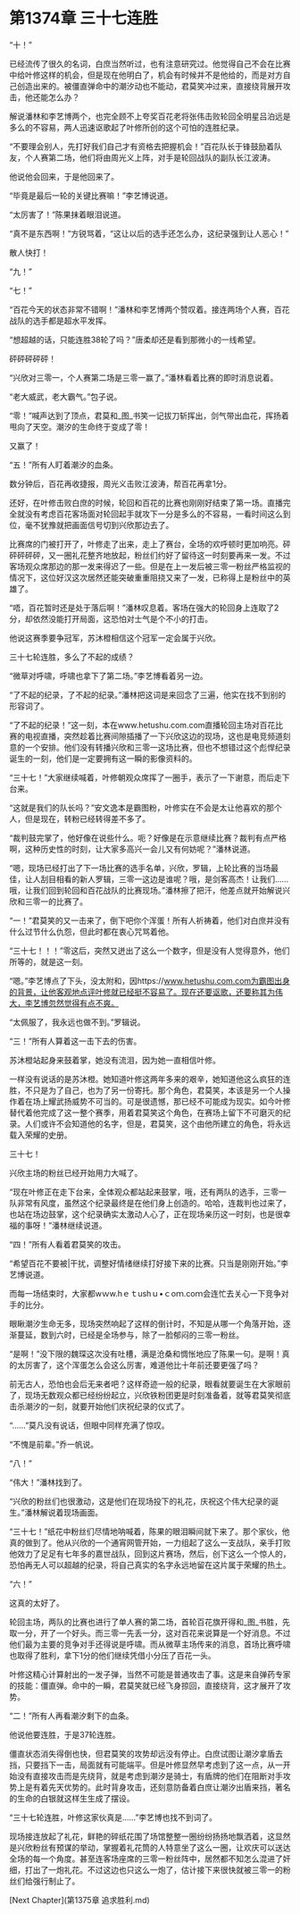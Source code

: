# 第1374章 三十七连胜

“十！”

已经流传了很久的名词，白庶当然听过，也有注意研究过。他觉得自己不会在比赛中给叶修这样的机会，但是现在他明白了，机会有时候并不是他给的，而是对方自己创造出来的。被僵直弹命中的潮汐动也不能动，君莫笑冲过来，直接绕背展开攻击，他还能怎么办？

解说潘林和李艺博两个，也完全顾不上夸奖百花老将张伟击败轮回全明星吕泊远是多么的不容易，两人迅速讴歌起了叶修所创的这个可怕的连胜纪录。

“不要理会别人，先打好我们自己才有资格去把握机会！”百花队长于锋鼓励着队友，个人赛第二场，他们将由周光义上阵，对手是轮回战队的副队长江波涛。

他说他会回来，于是他回来了。

“毕竟是最后一轮的关键比赛嘛！”李艺博说道。

“太厉害了！”陈果抹着眼泪说道。

“真不是东西啊！”方锐骂着，“这让以后的选手还怎么办，这纪录强到让人恶心！”

散人快打！

“九！”

“七！”

“百花今天的状态非常不错啊！”潘林和李艺博两个赞叹着。接连两场个人赛，百花战队的选手都是超水平发挥。

“想超越的话，只能连胜38轮了吗？”唐柔却还是看到那微小的一线希望。

砰砰砰砰砰！

“兴欣对三零一，个人赛第二场是三零一赢了。”潘林看着比赛的即时消息说着。

“老大威武，老大霸气。”包子说。

“零！”喊声达到了顶点，君莫和_图_书笑一记拔刀斩挥出，剑气带出血花，挥扬着甩向了天空。潮汐的生命终于变成了零！

又赢了！

“五！”所有人盯着潮汐的血条。

数分钟后，百花再收捷报，周光义击败江波涛，帮百花再拿1分。

还好，在叶修击败白庶的时候，轮回和百花的比赛也刚刚好结束了第一场。直播完全就没有考虑百花客场面对轮回起手就攻下一分是多么的不容易，一看时间这么到位，毫不犹豫就把画面信号切到兴欣那边去了。

比赛席的门被打开了，叶修走了出来，走上了赛台，全场的欢呼顿时更加响亮。砰砰砰砰砰，又一圈礼花整齐地放起，粉丝们约好了留待这一时刻要再来一发。不过客场观众席那边的那一发来得迟了一些。但是在上一发后被三零一粉丝严格监视的情况下，这位好汉这次居然还能突破重重阻挠又来了一发，已称得上是粉丝中的英雄了。

“唔，百花暂时还是处于落后啊！”潘林叹息着。客场在强大的轮回身上连取了2分，却依然没能打开局面，这恐怕对士气是个不小的打击。

他说这赛季要争冠军，苏沐橙相信这个冠军一定会属于兴欣。

三十七轮连胜，多么了不起的成绩？

“微草对呼啸，呼啸也拿下了第二场。”李艺博看着另一边。

“了不起的纪录，了不起的纪录。”潘林把这词是来回念了三遍，他实在找不到别的形容词了。

“了不起的纪录！”这一刻，本在www.hetushu.com.com直播轮回主场对百花比赛的电视直播，突然趁着比赛间隙插播了一下兴欣这边的现场，这也是电竞频道刻意的一个安排。他们没有转播兴欣和三零一这场比赛，但也不想错过这个彪悍纪录诞生的一刻，他们是一定要拥有这一瞬的影像资料的。

“三十七！”大家继续喊着，叶修朝观众席挥了一圈手，表示了一下谢意，而后走下台来。

“这就是我们的队长吗？”安文逸本是霸图粉，叶修实在不会是太让他喜欢的那个人，但是现在，转粉已经转得差不多了。

“裁判鼓完掌了，他好像在说些什么。呃？好像是在示意继续比赛？裁判有点严格啊，这种历史性的时刻，让大家多高兴一会儿又有何妨呢？”潘林说道。

“嗯，现场已经打出了下一场比赛的选手名单，兴欣，罗辑，上轮比赛的当场最佳，让人刮目相看的新人罗辑，三零一这边是谁呢？哦，是剑客高杰！让我们……哦，让我们回到轮回和百花战队的比赛现场。”潘林擦了把汗，他差点就开始解说兴欣和三零一的比赛了。

“一！”君莫笑的又一击来了，倒下吧你个浑蛋！所有人祈祷着，他们对白庶并没有什么过节什么仇怨，但此时都在衷心咒骂着他。

“三十七！！！”零这后，突然又迸出了这么一个数字，但是没有人觉得意外，他们所等的，就是这一刻。

“嗯。”李艺博点了下头，没太附和，因https://www.hetushu.com.com为霸图出身的背景，让他客观地点评叶修就已经挺不容易了。现在还要讴歌，还要称其为伟大，李艺博忽然觉得有点不爽。

“太佩服了，我永远也做不到。”罗辑说。

“三！”所有人算着这一击下去的伤害。

苏沐橙站起身来鼓着掌，她没有流泪，因为她一直相信叶修。

一样没有说话的是苏沐橙。她知道叶修这两年多来的艰辛，她知道他这么疯狂的连胜，不只是为了自己，也为了另一份寄托。那个角色，君莫笑，本该是另一个人操作着在场上耀武扬威势不可当的。可是很遗憾，那已经不可能成为现实。如今叶修替代着他完成了这一整个赛季，用着君莫笑这个角色，在赛场上留下不可磨灭的纪录。人们或许不会知道他的名字，但是，君莫笑，这个由他所建立的角色，将永远载入荣耀的史册。

三十七！

兴欣主场的粉丝已经开始用力大喊了。

“现在叶修正在走下台来，全体观众都站起来鼓掌，哦，还有两队的选手，三零一队非常有风度，虽然这个纪录最终是在他们身上创造的。哈哈，连裁判也过来了，也站在场边鼓掌，这个纪录确实太激动人心了，正在现场亲历这一时刻，也是很幸福的事呀！”潘林继续说道。

“四！”所有人看着君莫笑的攻击。

“希望百花不要被|干扰，调整好情绪继续打好接下来的比赛。只当是刚刚开始。”李艺博说道。

而每一场结束时，大家都wｗw.hｅｔushｕ•ｃoｍ.coｍ会连忙去关心一下竞争对手的比分。

眼瞅潮汐生命无多，现场突然响起了这样的倒计时，不知是从哪一个角落开始，逐渐蔓延，数到六时，已经是全场参与，除了一脸郁闷的三零一粉丝。

“是啊！”没下限的魏琛这次没有吐槽，满是沧桑和惆怅地应了陈果一句。是啊！真的太厉害了，这个浑蛋怎么会这么厉害，难道他比十年前还要更强了吗？

前无古人，恐怕也会后无来者吧？这样奇迹一般的纪录，眼看就要诞生在大家眼前了，现场无数观众都已经纷纷起立，兴欣铁粉团更是时刻准备着，就等君莫笑彻底击杀潮汐的一刻，就要开始他们庆祝纪录的仪式了。

“……”莫凡没有说话，但眼中同样充满了惊叹。

“不愧是前辈。”乔一帆说。

“八！”

“伟大！”潘林找到了。

“兴欣的粉丝们也很激动，这是他们在现场投下的礼花，庆祝这个伟大纪录的诞生。”潘林解说着现场画面。

“三十七！”纸花中粉丝们尽情地呐喊着，陈果的眼泪瞬间就下来了。那个家伙，他真的做到了。他从兴欣的一个通宵网管开始，一力组起了这么一支战队，亲手打败他效力了足足有七年多的嘉世战队，回到这片赛场，然后，创下这么一个惊人的，恐怕再无人可以超越的纪录，将自己真实的名字永远地留在这片属于荣耀的热土。

“六！”

这真的太好了。

轮回主场，两队的比赛也进行了单人赛的第二场，首轮百花旗开得和_图_书胜，先取一分，开了一个好头。而三零一先丢一分，这对百花来说算是一个好消息。不过他们最为主要的竞争对手还得说是呼啸。而从微草主场传来的消息，首场比赛呼啸也取得了胜利，拿下1分的他们继续凭借小分压了百花一头。

叶修这精心计算射出的一发子弹，当然不可能是普通攻击了事。这是来自弹药专家的技能：僵直弹。命中的一瞬，君莫笑就已经飞身掠回，直接绕背，这才展开了攻势。

“二！”所有人再看潮汐剩下的血条。

他说他要连胜，于是37轮连胜。

僵直状态消失得倒也快，但君莫笑的攻势却远没有停止。白庶试图让潮汐拿盾去挡，只要挡下一击，局面就有可能端平。但是叶修显然早考虑到了这一点，从一开始没有直接攻击而是先绕背，就是考虑到潮汐是骑士，有盾牌的他们在阻断对手攻势上是有着先天优势的。此时背身攻击，还刻意防备着白庶让潮汐出盾来挡，著名的生命的白银就这样生生成了摆设。

“三十七轮连胜，叶修这家伙真是……”李艺博也找不到词了。

现场接连放起了礼花，鲜艳的碎纸花围了场馆整整一圈纷纷扬扬地飘洒着，这显然是兴欣粉丝有预谋的举动，掌握着礼花筒的人特意坐了这么一圈，让欢庆可以送达全场的每一个角度。甚至连客场座席的三零一粉丝阵中，居然都不知怎么混进了奸细，打出了一炮礼花。不过这边也只这么一炮了，估计接下来很快就被三零一的粉丝们给强行制止了。



[Next Chapter](第1375章 追求胜利.md)